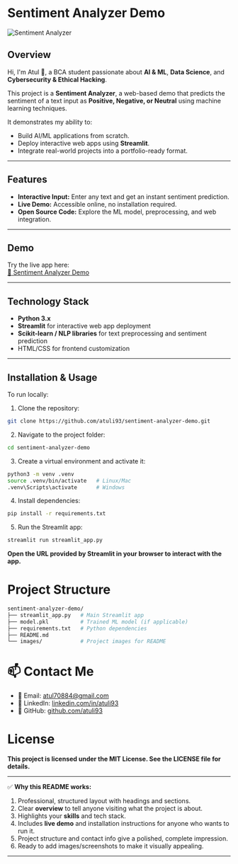 # Sentiment Analyzer Demo

![Sentiment Analyzer](main/project1.png.png)

## Overview
Hi, I'm Atul 👋, a BCA student passionate about **AI & ML**, **Data Science**, and **Cybersecurity & Ethical Hacking**.  

This project is a **Sentiment Analyzer**, a web-based demo that predicts the sentiment of a text input as **Positive, Negative, or Neutral** using machine learning techniques.  

It demonstrates my ability to:
- Build AI/ML applications from scratch.
- Deploy interactive web apps using **Streamlit**.
- Integrate real-world projects into a portfolio-ready format.

---

## Features
- **Interactive Input:** Enter any text and get an instant sentiment prediction.
- **Live Demo:** Accessible online, no installation required.
- **Open Source Code:** Explore the ML model, preprocessing, and web integration.

---

## Demo
Try the live app here:  
[🔗 Sentiment Analyzer Demo](https://sentiment-analyzer-demo-3nihrefzwyhm49xgetgwuu.streamlit.app/)

---

## Technology Stack
- **Python 3.x**
- **Streamlit** for interactive web app deployment
- **Scikit-learn / NLP libraries** for text preprocessing and sentiment prediction
- HTML/CSS for frontend customization

---

## Installation & Usage
To run locally:

1. Clone the repository:
```bash
git clone https://github.com/atuli93/sentiment-analyzer-demo.git
```


2. Navigate to the project folder:
```bash
cd sentiment-analyzer-demo
```

3. Create a virtual environment and activate it:
```bash
python3 -m venv .venv
source .venv/bin/activate   # Linux/Mac
.venv\Scripts\activate      # Windows
```

4. Install dependencies:
```bash
pip install -r requirements.txt
```

5. Run the Streamlit app:
```bash
streamlit run streamlit_app.py
```

**Open the URL provided by Streamlit in your browser to interact with the app.**

# Project Structure
```bash
sentiment-analyzer-demo/
├── streamlit_app.py   # Main Streamlit app
├── model.pkl          # Trained ML model (if applicable)
├── requirements.txt   # Python dependencies
├── README.md
└── images/            # Project images for README
```


# 📫 Contact Me

- 📧 Email: [atul70884@gmail.com](mailto:atul70884@gmail.com)  
- 🔗 LinkedIn: [linkedin.com/in/atuli93](https://www.linkedin.com/in/atuli93)  
- 🔗 GitHub: [github.com/atuli93](https://github.com/atuli93)  


# License

**This project is licensed under the MIT License. See the LICENSE file for details.**

---

✅ **Why this README works:**
1. Professional, structured layout with headings and sections.
2. Clear **overview** to tell anyone visiting what the project is about.
3. Highlights your **skills** and tech stack.
4. Includes **live demo** and installation instructions for anyone who wants to run it.
5. Project structure and contact info give a polished, complete impression.
6. Ready to add images/screenshots to make it visually appealing.

---
